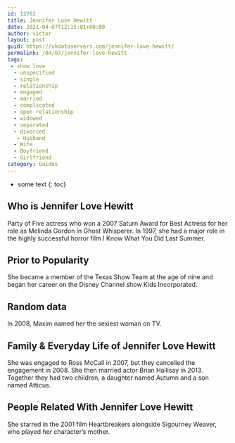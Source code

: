 ```yaml
---
id: 12762
title: Jennifer Love Hewitt
date: 2021-04-07T12:15:01+00:00
author: victor
layout: post
guid: https://ukdataservers.com/jennifer-love-hewitt/
permalink: /04/07/jennifer-love-hewitt
tags:
 - show love
  - unspecified
  - single
  - relationship
  - engaged
  - married
  - complicated
  - open relationship
  - widowed
  - separated
  - divorced
   - Husband
  - Wife
  - Boyfriend
  - Girlfriend
category: Guides
---
```


* some text
{: toc}


## Who is Jennifer Love Hewitt



Party of Five actress who won a 2007 Saturn Award for Best Actress for her role as Melinda Gordon in Ghost Whisperer. In 1997, she had a major role in the highly successful horror film I Know What You Did Last Summer. 

                
                
                
## Prior to Popularity



She became a member of the Texas Show Team at the age of nine and began her career on the Disney Channel show Kids Incorporated. 

                
                
                
## Random data



In 2008, Maxim named her the sexiest woman on TV.

                
                
                
## Family & Everyday Life of Jennifer Love Hewitt



She was engaged to Ross McCall in 2007, but they cancelled the engagement in 2008. She then married actor Brian Hallisay in 2013. Together they had two children, a daughter named Autumn and a son named Atticus.

                
                
                
## People Related With Jennifer Love Hewitt



She starred in the 2001 film Heartbreakers alongside Sigourney Weaver, who played her character&#8217;s mother.

                
              
            
          
          
          